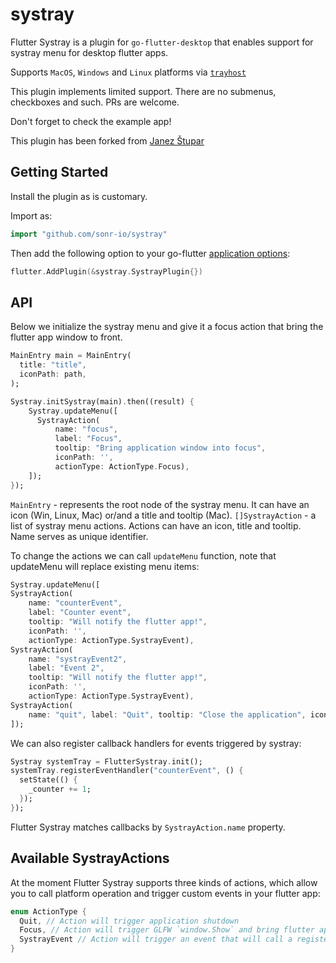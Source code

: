 # systray

Flutter Systray is a plugin for `go-flutter-desktop` that enables support for systray menu for desktop flutter apps.

Supports `MacOS`, `Windows` and `Linux` platforms via [`trayhost`](https://github.com/shurcooL/trayhost)

This plugin implements limited support. There are no submenus, checkboxes and such. PRs are welcome.

Don't forget to check the example app!

This plugin has been forked from [Janez Štupar](https://github.com/JanezStupar/flutter_systray)

## Getting Started

Install the plugin as is customary.

Import as:
```go
import "github.com/sonr-io/systray"
```

Then add the following option to your go-flutter [application options](https://github.com/go-flutter-desktop/go-flutter/wiki/Plugin-info):
```go
flutter.AddPlugin(&systray.SystrayPlugin{})
```
## API

Below we initialize the systray menu and give it a focus action that bring the flutter app window to front.
```dart
MainEntry main = MainEntry(
  title: "title",
  iconPath: path,
);

Systray.initSystray(main).then((result) {
    Systray.updateMenu([
      SystrayAction(
          name: "focus",
          label: "Focus",
          tooltip: "Bring application window into focus",
          iconPath: '',
          actionType: ActionType.Focus),
    ]);
});
```
`MainEntry` - represents the root node of the systray menu. It can have an icon (Win, Linux, Mac) or/and a title and tooltip (Mac).
`[]SystrayAction` - a list of systray menu actions. Actions can have an icon, title and tooltip. Name serves as unique identifier.


To change the actions we can call `updateMenu` function, note that updateMenu will replace existing menu items:
```dart
Systray.updateMenu([
SystrayAction(
    name: "counterEvent",
    label: "Counter event",
    tooltip: "Will notify the flutter app!",
    iconPath: '',
    actionType: ActionType.SystrayEvent),
SystrayAction(
    name: "systrayEvent2",
    label: "Event 2",
    tooltip: "Will notify the flutter app!",
    iconPath: '',
    actionType: ActionType.SystrayEvent),
SystrayAction(
    name: "quit", label: "Quit", tooltip: "Close the application", iconPath: '', actionType: ActionType.Quit)
]);
```

We can also register callback handlers for events triggered by systray:
```dart
Systray systemTray = FlutterSystray.init();
systemTray.registerEventHandler("counterEvent", () {
  setState(() {
    _counter += 1;
  });
});
```

Flutter Systray matches callbacks by `SystrayAction.name` property.


## Available SystrayActions

At the moment Flutter Systray supports three kinds of actions, which allow you to call platform operation and  trigger custom events in your flutter app:
```dart
enum ActionType {
  Quit, // Action will trigger application shutdown
  Focus, // Action will trigger GLFW `window.Show` and bring flutter app to front
  SystrayEvent // Action will trigger an event that will call a registered callback in flutter app
}
```
